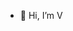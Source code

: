 - 👋 Hi, I’m V
<!---
- 👀 I’m interested in ...
- 🌱 I’m currently learning ...
- 💞️ I’m looking to collaborate on ...
- 📫 How to reach me ...
--->

<!---
velanier/velanier is a ✨ special ✨ repository because its `README.md` (this file) appears on your GitHub profile.
You can click the Preview link to take a look at your changes.
--->
